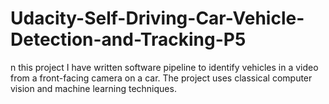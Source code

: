 # Udacity-Self-Driving-Car-Vehicle-Detection-and-Tracking-P5
n this project I have written software pipeline to identify vehicles in a video from a front-facing camera on a car. The project uses classical computer vision and machine learning techniques.
